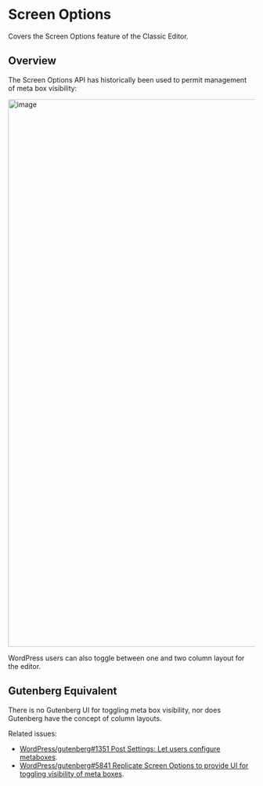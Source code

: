 # Screen Options

Covers the Screen Options feature of the Classic Editor.

## Overview

The Screen Options API has historically been used to permit management of meta box visibility:

<img width="1116" alt="image" src="https://user-images.githubusercontent.com/36432/38031635-81f2469c-3250-11e8-9ca8-2653f25e5bfd.png">

WordPress users can also toggle between one and two column layout for the editor.

## Gutenberg Equivalent

There is no Gutenberg UI for toggling meta box visibility, nor does Gutenberg have the concept of column layouts.

Related issues:

* [WordPress/gutenberg#1351 Post Settings: Let users configure metaboxes](https://github.com/WordPress/gutenberg/issues/1351).
* [WordPress/gutenberg#5841 Replicate Screen Options to provide UI for toggling visibility of meta boxes](https://github.com/WordPress/gutenberg/issues/5841).
